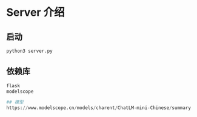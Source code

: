 # Server 介绍
## 启动
```python
python3 server.py
```
## 依赖库
```python
flask
modelscope

## 模型
https://www.modelscope.cn/models/charent/ChatLM-mini-Chinese/summary